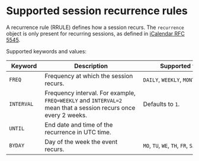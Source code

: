 # Supported session recurrence rules


A recurrence rule (RRULE) defines how a session recurs. The `recurrence` 
object is only present for recurring sessions, as defined in 
[iCalendar RFC 5545](https://icalendar.org/iCalendar-RFC-5545/3-3-10-recurrence-rule.html).

Supported keywords and values:

| <div style="width:80px">Keyword</div> | <div style="width:250px">Description</div> | <div style="width:230px">Supported values</div> | <div style="width:150px">Required/Optional</div> |
|---------|-------------|------------------|---------------------|
| `FREQ` | Frequency at which the session recurs. | `DAILY`, `WEEKLY`, `MONTHLY` | Required. |
| `INTERVAL` | Frequency interval. For example, `FREQ=WEEKLY` and `INTERVAL=2` mean that a session recurs once every 2 weeks. | Defaults to `1`. | Optional.|
| `UNTIL` | End date and time of the recurrence in UTC time. | | Optional.|
| `BYDAY` | Day of the week the event recurs. | `MO`, `TU`, `WE`, `TH`, `FR`, `SA`, `SU` | Required.|